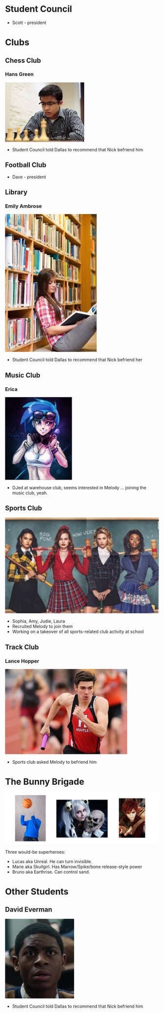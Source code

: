 <!-- TITLE: School Characters -->
<!-- SUBTITLE: A quick summary of School Characters -->

# Student Council
* Scott - president
# Clubs
## Chess Club
### Hans Green
![Hans Green](/uploads/sycamour-school/hans-green.jpg "Hans Green")

* Student Council told Dallas to recommend that Nick befriend him
## Football Club
* Dave - president

## Library
### Emily Ambrose
![Emily Ambrose](/uploads/sycamour-school/emily-ambrose.jpg "Emily Ambrose")

* Student Council told Dallas to recommend that Nick befriend her

## Music Club
### Erica
![Erica](/uploads/sycamour-school/erica.jpg "Erica")

* DJed at warehouse club, seems interested in Melody ... joining the music club, yeah.

## Sports Club
![Sports Club](/uploads/sycamour/sports-club.jpg "Sports Club")

* Sophia, Amy, Judie, Laura
* Recruited Melody to join them
* Working on a takeover of all sports-related club activity at school

## Track Club
### Lance Hopper
![Lance Hopper](/uploads/sycamour-school/lance-hopper.jpg "Lance Hopper")

* Sports club asked Melody to befriend him
# The Bunny Brigade
![Bunnybrigade](/uploads/sycamour-school/bunnybrigade.png "Bunnybrigade")

Three would-be superheroes:

* Lucas aka Unreal. He can turn invisible.
* Marie aka Skullgirl. Has Marrow/Spike/bone release-style power
* Bruno aka Earthrise. Can control sand.
# Other Students
## David Everman
![David Everman](/uploads/sycamour-school/david-everman.jpg "David Everman")

* Student Council told Dallas to recommend that Nick befriend him
